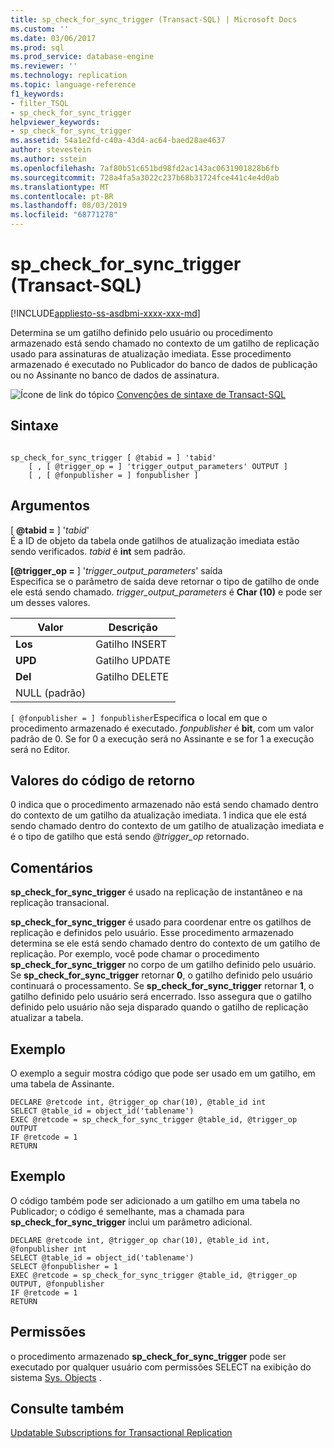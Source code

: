 ```yaml
---
title: sp_check_for_sync_trigger (Transact-SQL) | Microsoft Docs
ms.custom: ''
ms.date: 03/06/2017
ms.prod: sql
ms.prod_service: database-engine
ms.reviewer: ''
ms.technology: replication
ms.topic: language-reference
f1_keywords:
- filter_TSQL
- sp_check_for_sync_trigger
helpviewer_keywords:
- sp_check_for_sync_trigger
ms.assetid: 54a1e2fd-c40a-43d4-ac64-baed28ae4637
author: stevestein
ms.author: sstein
ms.openlocfilehash: 7af80b51c651bd98fd2ac143ac0631901828b6fb
ms.sourcegitcommit: 728a4fa5a3022c237b68b31724fce441c4e4d0ab
ms.translationtype: MT
ms.contentlocale: pt-BR
ms.lasthandoff: 08/03/2019
ms.locfileid: "68771278"
---
```

# <a name="spcheckforsynctrigger-transact-sql"></a>sp_check_for_sync_trigger (Transact-SQL)
[!INCLUDE[appliesto-ss-asdbmi-xxxx-xxx-md](../../includes/appliesto-ss-asdbmi-xxxx-xxx-md.md)]

  Determina se um gatilho definido pelo usuário ou procedimento armazenado está sendo chamado no contexto de um gatilho de replicação usado para assinaturas de atualização imediata. Esse procedimento armazenado é executado no Publicador do banco de dados de publicação ou no Assinante no banco de dados de assinatura.  
  
 ![Ícone de link do tópico](../../database-engine/configure-windows/media/topic-link.gif "Ícone de link do tópico") [Convenções de sintaxe de Transact-SQL](../../t-sql/language-elements/transact-sql-syntax-conventions-transact-sql.md)  
  
## <a name="syntax"></a>Sintaxe  
  
```  
  
sp_check_for_sync_trigger [ @tabid = ] 'tabid'   
    [ , [ @trigger_op = ] 'trigger_output_parameters' OUTPUT ]  
    [ , [ @fonpublisher = ] fonpublisher ]  
```  
  
## <a name="arguments"></a>Argumentos  
 [ **@tabid =** ] '*tabid*'  
 É a ID de objeto da tabela onde gatilhos de atualização imediata estão sendo verificados. *tabid* é **int** sem padrão.  
  
 **[@trigger_op =** ] '*trigger_output_parameters*' saída  
 Especifica se o parâmetro de saída deve retornar o tipo de gatilho de onde ele está sendo chamado. *trigger_output_parameters* é **Char (10)** e pode ser um desses valores.  
  
|Valor|Descrição|  
|-----------|-----------------|  
|**Los**|Gatilho INSERT|  
|**UPD**|Gatilho UPDATE|  
|**Del**|Gatilho DELETE|  
|NULL (padrão)||  
  
`[ @fonpublisher = ] fonpublisher`Especifica o local em que o procedimento armazenado é executado. *fonpublisher* é **bit**, com um valor padrão de 0. Se for 0 a execução será no Assinante e se for 1 a execução será no Editor.  
  
## <a name="return-code-values"></a>Valores do código de retorno  
 0 indica que o procedimento armazenado não está sendo chamado dentro do contexto de um gatilho da atualização imediata. 1 indica que ele está sendo chamado dentro do contexto de um gatilho de atualização imediata e é o tipo de gatilho que está sendo *@trigger_op* retornado.  
  
## <a name="remarks"></a>Comentários  
 **sp_check_for_sync_trigger** é usado na replicação de instantâneo e na replicação transacional.  
  
 **sp_check_for_sync_trigger** é usado para coordenar entre os gatilhos de replicação e definidos pelo usuário. Esse procedimento armazenado determina se ele está sendo chamado dentro do contexto de um gatilho de replicação. Por exemplo, você pode chamar o procedimento **sp_check_for_sync_trigger** no corpo de um gatilho definido pelo usuário. Se **sp_check_for_sync_trigger** retornar **0**, o gatilho definido pelo usuário continuará o processamento. Se **sp_check_for_sync_trigger** retornar **1**, o gatilho definido pelo usuário será encerrado. Isso assegura que o gatilho definido pelo usuário não seja disparado quando o gatilho de replicação atualizar a tabela.  
  
## <a name="example"></a>Exemplo  
 O exemplo a seguir mostra código que pode ser usado em um gatilho, em uma tabela de Assinante.  
  
```  
DECLARE @retcode int, @trigger_op char(10), @table_id int  
SELECT @table_id = object_id('tablename')  
EXEC @retcode = sp_check_for_sync_trigger @table_id, @trigger_op OUTPUT  
IF @retcode = 1  
RETURN  
```  
  
## <a name="example"></a>Exemplo  
 O código também pode ser adicionado a um gatilho em uma tabela no Publicador; o código é semelhante, mas a chamada para **sp_check_for_sync_trigger** inclui um parâmetro adicional.  
  
```  
DECLARE @retcode int, @trigger_op char(10), @table_id int, @fonpublisher int  
SELECT @table_id = object_id('tablename')  
SELECT @fonpublisher = 1  
EXEC @retcode = sp_check_for_sync_trigger @table_id, @trigger_op OUTPUT, @fonpublisher  
IF @retcode = 1  
RETURN  
```  
  
## <a name="permissions"></a>Permissões  
 o procedimento armazenado **sp_check_for_sync_trigger** pode ser executado por qualquer usuário com permissões SELECT na exibição do sistema [Sys. Objects](../../relational-databases/system-catalog-views/sys-objects-transact-sql.md) .  
  
## <a name="see-also"></a>Consulte também  
 [Updatable Subscriptions for Transactional Replication](../../relational-databases/replication/transactional/updatable-subscriptions-for-transactional-replication.md)  
  
  
